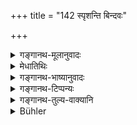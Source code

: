 +++
title = "142 स्पृशन्ति बिन्दवः"

+++

<details><summary>गङ्गानथ-मूलानुवादः</summary>

The drops that touch the feet of one who is helping others to wash should be regarded as on the same footing as those on the ground; and he is not rendered impure by them.—(140)
</details>

<details><summary>मेधातिथिः</summary>

**परान् आचमयतः** परेभ्य आचमनं ददत इत्य् अर्थः । एतद् उक्तं भवति । यः परस्मा आचमनं ददाति तस्याचमयितृहस्ताद् अधो ऽङ्गुलिविवरेभ्यः पतद्भिर् उद**बिन्दुभिर्** भूम्यभिघातोत्थैर् यद् आचामनस्य दातुः **पादौ** **स्पृश्येते** तदा न तैर् अशुचिर् भवति । 

**भौमिकैर्** यथानुपहतायां भुमौ स्थिताः काश्चिद् उदकमात्राः शुद्धा एवं ते ऽप्य् उच्छिष्टा हस्तात् पतन्त उदबिन्दवः ।  
**न तैः** स्पृष्टः **अप्रयतः** अशुचिः । 

**पर**ग्रहणाद् य आचामति तेन तत्संसर्गो रक्षितव्यः अन्येन च समिपस्थेन । **पाद**ग्रहणाच् च जङ्घाद्यन्तस्पर्शो दुष्ट एव ॥ ५.१४० ॥
</details>

<details><summary>गङ्गानथ-भाष्यानुवादः</summary>

‘*Helping others to wash*,’—*i.e*. offering water to other persons.

The meaning is as follows When one is pouring water for another person and the latter begins to sip water, if drops of water flowing out from between the fingers of that person happen to fall on the ground and rising from it, touch the feet of the man who is offering the water,—that man is not made impure by them.

‘*Those on the ground*’.—The drops of water fulling from the hand of the washing person, though unclean, should be regarded to be as clean as small quantities of water collected on clean ground.

‘*By them*,’— touched, the man does not become impure.—(140)
</details>

<details><summary>गङ्गानथ-टिप्पन्यः</summary>

(Verse 142 of others.)

This verse is quoted in *Aparārka* (p. 276);—in *Parāśaramādhava* (Ācāra, p. 228), which notes that *pādau* here include the other limbs also;—and in *Vīramitrodaya* (Āhnika, p. 113), which adds the following notes:—

The construction is *parān ācāmayataḥ*; —*bhūmigaiḥ* means ‘the drops of water falling on the ground’;—the use of the term *ācāmayataḥ* implies that if the drops of water fallen from the washings of one man happen to touch others than the one who is helping in the washing,—then those latter do become impure;—*pādau* includes other parts of the body also,—in *Smṛtisāroddhāra* (p. 251),—in *Hemādri* (Śrāddha, p. 972), which says that the construction is *parānācamayataḥ pādau*, and the meaning is that ‘when one is pouring water for another person rinsing his mouth, then if the water dropped by the latter falls upon the feet of the former, it does not make him unclean, because that water is
*bhaumikaiḥ samāḥ*, clean as any ordinary water on the ground,—it
follows that this refers only to the man who is pouring water for the other; other persons standing by do become unclean by the water-drops falling on then feet,—in *Nityācārapradīpa* (p. 281);—and in
*Śuddhikaumudī* (p. 353).
</details>

<details><summary>गङ्गानथ-तुल्य-वाक्यानि</summary>

*Baudhāyana* (1.10.34).—‘Where drops of water touch the feet of a man
who is offering water to others for washing, no defilement is caused by them. They are as pure as water collected on the ground.’

*Vaśiṣṭha* (3.42).—‘One is not defiled by the drops which fall on his
feet, while he is offering water to others for sipping; they are declared to he as good as water on the ground.’

*Viṣṇu* (23.54).—‘Drops trickling on the feet of a man holding water for
others for sipping, are considered to be equal to waters springing from the earth; by them he is not defiled.’

*Yājñavalkya* (1.195).—(See above, under 139.)
</details>

<details><summary>Bühler</summary>

142	Drops which trickle on the feet of him who offers water for sipping to others, must be considered as equal to (water collected on the ground; they render him not impure.
</details>
